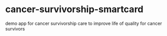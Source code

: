 # cancer-survivorship-smartcard
demo app for cancer survivorship care to improve life of quality for cancer survivors 
